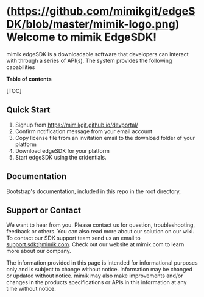 ﻿
(https://github.com/mimikgit/edgeSDK/blob/master/mimik-logo.png)
Welcome to mimik EdgeSDK!
===================

mimik edgeSDK is a downloadable software that developers can interact with through a series of API(s). The system provides the following capabilities

**Table of contents**

[TOC]


Quick Start
-------------

1. Signup from https://mimikgit.github.io/devportal/
2. Confirm notification message from your email account
3. Copy license file from an invitation email to the download folder of your platform
4. Download edgeSDK for your platform
5. Start edgeSDK using the cridentials.
 


Documentation
-------------

Bootstrap's documentation, included in this repo in the root directory, 

Support or Contact
-------------

We want to hear from you. Please contact us for question, troubleshooting, feedback or others. You can also read more about our solution on our wiki. To contact our SDK support team send us an email to support.sdk@mimik.com. Check out our website at mimik.com to learn more about our company.

The information provided in this page is intended for informational purposes only and is subject to change without notice. Information may be changed or updated without notice. mimik may also make improvements and/or changes in the products specifications or APIs in this information at any time without notice.

